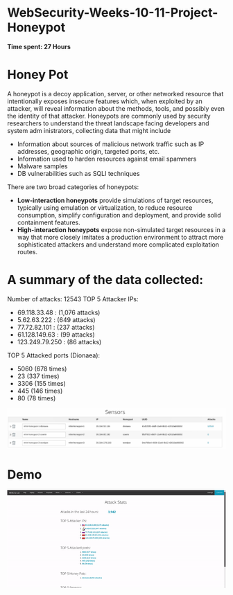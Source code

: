 # WebSecurity-Weeks-10-11-Project-Honeypot

**Time spent: 27 Hours**

# Honey Pot
A honeypot is a decoy application, server, or other networked resource that intentionally exposes insecure features which, when exploited by an attacker, will reveal information about the methods, tools, and possibly even the identity of that attacker. Honeypots are commonly used by security researchers to understand the threat landscape facing developers and system adm
inistrators, collecting data that might include
   * Information about sources of malicious network traffic such as IP addresses, geographic origin, targeted ports, etc.
   * Information used to harden resources against email spammers
   * Malware samples
   * DB vulnerabilities such as SQLI techniques
   
There are two broad categories of honeypots:
   * **Low-interaction honeypots** provide simulations of target resources, typically using emulation or virtualization, to reduce resource consumption, simplify configuration and deployment, and provide solid containment features.
   * **High-interaction honeypots** expose non-simulated target resources in a way that more closely imitates a production environment to attract more sophisticated attackers and understand more complicated exploitation routes.
   
# A summary of the data collected:

Number of attacks: 12543 TOP 5 Attacker IPs:
  * 69.118.33.48 : (1,076 attacks)
  * 5.62.63.222 : (649 attacks)
  * 77.72.82.101 : (237 attacks)
  * 61.128.149.63 : (99 attacks)
  * 123.249.79.250 : (86 attacks)
  
TOP 5 Attacked ports (Dionaea):
  * 5060 (678 times)
  * 23 (337 times)
  * 3306 (155 times)
  * 445 (146 times)
  * 80 (78 times)

![](https://github.com/rusty619/WebSecurity-Weeks-10-11-Project-Honeypot/blob/master/SensorsData.png?raw=true)

# Demo

![](Demo.gif)
